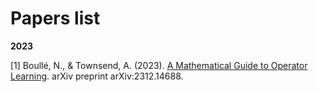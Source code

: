 # Papers list

**2023**

[1] Boullé, N., & Townsend, A. (2023). [A Mathematical Guide to Operator Learning](https://arxiv.org/abs/2312.14688). arXiv preprint arXiv:2312.14688.